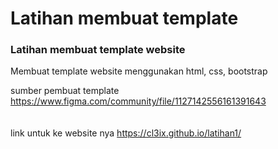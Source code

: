 # Latihan membuat template

<h3>Latihan membuat template website </h3>

Membuat template website menggunakan html, css, bootstrap

sumber pembuat template <br>
https://www.figma.com/community/file/1127142556161391643
<br> <br> <br>
link untuk ke website nya
https://cl3ix.github.io/latihan1/
